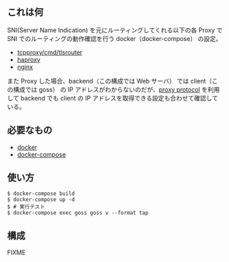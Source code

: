 ## これは何

SNI(Server Name Indication) を元にルーティングしてくれる以下の各 Proxy で SNI でのルーティングの動作確認を行う docker（docker-compose） の設定。

- [tcpproxy/cmd/tlsrouter](https://github.com/google/tcpproxy/tree/master/cmd/tlsrouter)
- [haproxy](http://www.haproxy.org/)
- [nginx](https://nginx.org/)

また Proxy した場合、backend（この構成では Web サーバ） では client（この構成では goss） の IP アドレスがわからないのだが、[proxy protocol](https://www.haproxy.com/blog/haproxy/proxy-protocol/) を利用して backend でも client の IP アドレスを取得できる設定も合わせて確認している。

## 必要なもの

- [docker](https://docs.docker.com/install/)
- [docker-compose](https://docs.docker.com/compose/install/)

## 使い方

```console
$ docker-compose build
$ docker-compose up -d
$ # 実行テスト
$ docker-compose exec goss goss v --format tap
```

## 構成

FIXME
